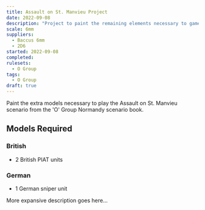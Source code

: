 ```yaml
---
title: Assault on St. Manvieu Project
date: 2022-09-08
description: "Project to paint the remaining elements necessary to game the 'O' Group D Day scenario Assault on St. Manvieu taken from the 1944 The Battle for Normandy book."
scale: 6mm
suppliers:
  - Baccus 6mm
  - 2D6
started: 2022-09-08
completed: 
rulesets:
  - O Group
tags:
  - O Group
draft: true
---
```


Paint the extra models necessary to play the Assault on St. Manvieu scenario from the 'O' Group Normandy scenario book.

<!--more-->

## Models Required

### British

- 2 British PIAT units

### German

- 1 German sniper unit

More expansive description goes here...
